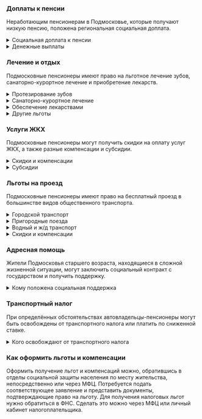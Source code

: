 ### Доплаты к пенсии
Неработающим пенсионерам в Подмосковье, которые получают низкую пенсию, положена региональная социальная доплата. 
<details>
<summary>Социальная доплата к пенсии</summary>
Неработающим пенсионерам положена региональная социальная доплата до прожиточного минимума пенсионера (ПМ) в Московской области. В 2021 году эта сумма составляет 10 648 рублей. 
Пенсионерам, имеющим трудовой стаж 50 лет и больше, к пенсии доплачивается 1063 рубля. Почётные доноры СССР и Российской Федерации получают прибавку в 380 рублей. Пенсионерам 85 лет и старше, если их среднедушевой доход ниже двух ПМ, ежемесячно выплачивается 500 рублей к пенсии.
</details>
<details>
<summary>Денежные выплаты</summary>
Реабилитированным гражданам и пострадавшим от политических репрессий ежегодно выплачивается по 6500 рублей. После 80 лет и к каждому следующему юбилею (85, 90, 95 лет и так далее) пенсионерам вручается подарочный набор. Долгожителю, которому исполнилось 100 лет, полагается единовременная выплата в 5000 рублей.
Ко Дню Победы материальная помощь оказывается труженикам тыла, бывшим несовершеннолетним узникам фашизма, блокадникам, участвовавшим в обороне Москвы.
</details>


### Лечение и отдых
Подмосковные пенсионеры имеют право на льготное лечение зубов, санаторно-курортное лечение и приобретение лекарств.  
<details>
<summary>Протезирование зубов</summary>
Пенсионеры, доход которых не превышает 2,5 прожиточного минимума, а также ветераны труда и военной службы, труженики тыла, реабилитированные граждане и пострадавшие от репрессий независимо от уровня дохода имеют право на бесплатное изготовление и ремонт зубных протезов. Обращаться необходимо в медицинскую организацию по месту жительства, включённую в специальный перечень. Бесплатной является работа врачей, а дорогостоящие материалы (металлокерамика, драгоценные металлы) и искусственные имплантаты придётся оплатить самостоятельно.
</details>
<details>
<summary>Санаторно-курортное лечение</summary>
Неработающие пенсионеры с доходом ниже двух прожиточных минимумов при наличии медицинских показаний и отсутствии противопоказаний имеют право на получение путёвки на санаторно-курортное лечение. Труженикам тыла путёвка выдаётся независимо от размера доходов.
</details>
<details>
<summary>Обеспечение лекарствами</summary>
Бесплатное обеспечение лекарствами полагается труженикам тыла. Пенсионерам, родившимся до 1 января 1935 года, а также реабилитированным и пострадавшим от репрессий гражданам компенсируют 50% стоимости лекарств. Получить льготные медикаменты можно только по рецепту врача в определённых аптеках.
</details>
<details>
<summary>Другие льготы</summary>
Ветераны труда и военной службы, труженики тыла бесплатно обслуживаются в медицинских учреждениях Московской области. Реабилитированные и пострадавшие от репрессий пенсионеры имеют право на внеочередное оказание медицинской помощи и приём в дома-интернаты для престарелых.
Пенсионеры и одинокие предпенсионеры с доходом ниже прожиточного минимума могут бесплатно получать периодические печатные издания.
</details>


### Услуги ЖКХ
Подмосковные пенсионеры могут получить скидки на оплату услуг ЖКХ, а также разные компенсации и субсидии. 
<details>
<summary>Скидки и компенсации</summary>
Одинокий неработающий пенсионер с доходом ниже одного прожиточного минимума (без учёта доплат) получает 100-процентную компенсацию платы за наём и содержание жилья, а также взноса на капитальный ремонт. Возврат в размере 50% оплаты всех коммунальных услуг, включая оплату капремонта и вывоз мусора, получают ветераны труда и военной службы, труженики тыла, реабилитированные и пострадавшие от репрессий, почётные доноры СССР и России. Компенсация предоставляется в пределах утверждённых нормативов потребления.
Неработающие пенсионеры платят за вывоз мусора на 30% меньше, по достижении 70 лет — на 50%, после 80 лет освобождаются от оплаты полностью. 
Ветеранам труда и военной службы, блокадникам и участникам обороны Москвы выплачивается ежемесячная компенсация расходов на оплату услуг местной телефонной связи — 220 рублей. Реабилитированные и пострадавшие от репрессий граждане имеют право на внеочередную установку телефона с компенсацией расходов в размере 6000 рублей.
</details>
<details>
<summary>Субсидии</summary>
Если на оплату жилья и коммунальных услуг уходит больше 22% совокупного дохода всех членов семьи, пенсионеры могут получить субсидию на оплату услуг ЖКХ.
</details>

### Льготы на проезд
Подмосковные пенсионеры имеют право на бесплатный проезд в большинстве видов общественного транспорта. 
<details>
<summary>Городской транспорт</summary>
Пенсионеры имеют право на бесплатный проезд в автобусах, троллейбусах и трамваях по социальной карте жителя Московской области. При отказе от этого права ветеранам труда ежемесячно выплачивается 441 рубль, а ветеранам военной службы и реабилитированным — 379 рублей.
</details>
<details>
<summary>Пригородные поезда</summary>
Ветераны труда и военной службы, труженики тыла, реабилитированные и пострадавшие от репрессий имеют право на бесплатный проезд в пригородных поездах. При отказе от этого права ветераны труда получают по 198 рублей каждый месяц, ветераны военной службы — 192 рубля, реабилитированные — 287 рублей.
</details>
<details>
<summary>Водный и ж/д транспорт</summary>
Пенсионерам, пострадавшим от репрессий, один раз в год возмещают расходы на поездку железной дорогой по территории России. Если же в нужный пункт назначения поезда не ходят, то компенсируется 50% затрат на следование воздушным, водным или автомобильным транспортом.
</details>
<details>
<summary>Скидки и компенсации</summary>
Пенсионерам с доходом ниже прожиточного минимума компенсируется проезд в государственные больницы Москвы по направлению врача на автомобиле и городском транспорте. Возвращается сумма фактических трат, но не более 400 рублей. Труженикам тыла, реабилитированным и пострадавшим от репрессий ежемесячно выплачивается 96 рублей для частичной оплаты проезда по территории России.
Инвалидам, имеющим транспортные средства по показаниям медико-социальной экспертизы, компенсируется 50% стоимости полиса ОСАГО.
</details>


### Адресная помощь
Жители Подмосковья старшего возраста, находящиеся в сложной жизненной ситуации, могут заключить социальный контракт с государством и получить поддержку.
<details>
<summary>Кому положена социальная поддержка</summary>
Пенсионерам, оказавшимся в трудной жизненной ситуации по не зависимым от них причинам (инвалидность, болезнь, неспособность к самообслуживанию в силу возраста), а также в кризисной ситуации (например, при пожаре, стихийных бедствиях, утрате жилья) оказывается адресная социальная помощь. Она предоставляется в виде денежных выплат, продуктов питания, средств гигиены, одежды, обуви, организации ухода за больным или престарелым. 
С нуждающимся пенсионером со среднедушевым доходом ниже ПМ (из расчёта на всех членов семьи) для преодоления трудной жизненной ситуации может быть заключён социальный контракт. Это соглашение, по которому оказывается социальная помощь.
</details>

### Транспортный налог
При определённых обстоятельствах автовладельцы-пенсионеры могут быть освобождены от транспортного налога или платить по сниженной ставке. 
<details>
<summary>Кого освобождают от транспортного налога</summary>
В Подмосковье освобождены от уплаты транспортного налога Герои СССР и России, награждённые орденом Славы трёх степеней, участники ВОВ, инвалиды I и II группы, инвалиды с детства и чернобыльцы. Инвалиды III группы и ветераны платят налог по ставке 50%.
Освобождение от налога предусмотрено на один легковой автомобиль, зарегистрированный на пенсионера, мощностью не более 150 лошадиных сил, а также мотоцикл или мотороллер мощностью не более 50 лошадиных сил.
</details>

### Как оформить льготы и компенсации 
Оформить получение льгот и компенсаций можно, обратившись в отделы социальной защиты населения по месту жительства, непосредственно или через МФЦ. Потребуется подать соответствующее заявление и представить документы, подтверждающие право на льготу. Для получения налоговых льгот нужно обратиться в ФНС. Сделать это можно через МФЦ или личный кабинет налогоплательщика.
















